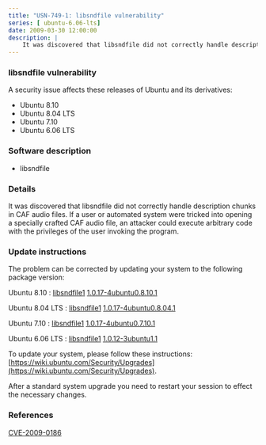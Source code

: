 ```yaml
---
title: "USN-749-1: libsndfile vulnerability"
series: [ ubuntu-6.06-lts]
date: 2009-03-30 12:00:00
description: |
    It was discovered that libsndfile did not correctly handle description chunks in CAF audio files. If a user or automated system were tricked into opening a specially crafted CAF audio file, an attacker could execute arbitrary code with the privileges of the user invoking the program. 
--- 
```

 
 


### libsndfile vulnerability

A security issue affects these releases of Ubuntu and its derivatives:

* Ubuntu 8.10
* Ubuntu 8.04 LTS
* Ubuntu 7.10
* Ubuntu 6.06 LTS

### Software description

* libsndfile 

### Details

It was discovered that libsndfile did not correctly handle description chunks in CAF audio files. If a user or automated system were tricked into opening a specially crafted CAF audio file, an attacker could execute arbitrary code with the privileges of the user invoking the program. 

### Update instructions

The problem can be corrected by updating your system to the following package version:

Ubuntu 8.10
 : [libsndfile1](https://launchpad.net/ubuntu/+source/libsndfile) <span> [1.0.17-4ubuntu0.8.10.1](https://launchpad.net/ubuntu/+source/libsndfile/1.0.17-4ubuntu0.8.10.1) </span> 

Ubuntu 8.04 LTS
 : [libsndfile1](https://launchpad.net/ubuntu/+source/libsndfile) <span> [1.0.17-4ubuntu0.8.04.1](https://launchpad.net/ubuntu/+source/libsndfile/1.0.17-4ubuntu0.8.04.1) </span> 

Ubuntu 7.10
 : [libsndfile1](https://launchpad.net/ubuntu/+source/libsndfile) <span> [1.0.17-4ubuntu0.7.10.1](https://launchpad.net/ubuntu/+source/libsndfile/1.0.17-4ubuntu0.7.10.1) </span> 

Ubuntu 6.06 LTS
 : [libsndfile1](https://launchpad.net/ubuntu/+source/libsndfile) <span> [1.0.12-3ubuntu1.1](https://launchpad.net/ubuntu/+source/libsndfile/1.0.12-3ubuntu1.1) </span> 

To update your system, please follow these instructions: [https://wiki.ubuntu.com/Security/Upgrades](https://wiki.ubuntu.com/Security/Upgrades).

After a standard system upgrade you need to restart your session to effect the necessary changes. 

### References

 
 [CVE-2009-0186](http://people.ubuntu.com/~ubuntu-security/cve/CVE-2009-0186)
 

